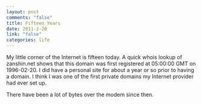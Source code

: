 ```yaml
--- 
layout: post
comments: "false"
title: Fifteen Years
date: 2011-2-20
link: "false"
categories: life
---
```

My little corner of the Internet is fifteen today. A quick whois lookup of zanshin.net shows that this domain was first registered at 05:00:00 GMT on 1996-02-20. I did have a personal site for about a year or so prior to having a domain. I think I was one of the first private domains my Internet provider had ever set up.

There have been a lot of bytes over the modem since then.
